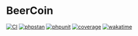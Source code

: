 # BeerCoin

[![CI](https://github.com/StudentBeerCoin/beercoin.xyz/actions/workflows/CI.yml/badge.svg)](https://github.com/StudentBeerCoin/beercoin.xyz/actions/workflows/CI.yml)
[![phpstan](https://github.com/StudentBeerCoin/beercoin.xyz/actions/workflows/phpstan.yml/badge.svg)](https://github.com/StudentBeerCoin/beercoin.xyz/actions/workflows/phpstan.yml)
[![phpunit](https://github.com/StudentBeerCoin/beercoin.xyz/actions/workflows/phpunit.yml/badge.svg)](https://github.com/StudentBeerCoin/beercoin.xyz/actions/workflows/phpunit.yml)
[![coverage](https://codecov.io/gh/StudentBeerCoin/beercoin.xyz/branch/master/graph/badge.svg)](https://app.codecov.io/gh/StudentBeerCoin/beercoin.xyz/)
[![wakatime](https://wakatime.com/badge/github/StudentBeerCoin/beercoin.xyz.svg)](https://wakatime.com/badge/github/StudentBeerCoin/beercoin.xyz)
